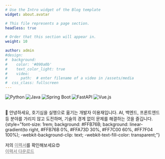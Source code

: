 ```yaml
---
# Use the Intro widget of the Blog template
widget: about.avatar

# This file represents a page section.
headless: true

# Order that this section will appear in.
weight: 10

author: admin
#design:
#  background:
#    color: '#090a0b'
#    text_color_light: true
#    video:
#      path:  # enter filename of a video in /assets/media
#  css_class: fullscreen
---
```

<div class="skill-badges">
<img src="https://img.shields.io/badge/Python-3776AB?style=for-the-badge&logo=python&logoColor=white" alt="Python">
<img src="https://img.shields.io/badge/Java-ED8B00?style=for-the-badge&logo=openjdk&logoColor=white" alt="Java">
<img src="https://img.shields.io/badge/Spring_Boot-6DB33F?style=for-the-badge&logo=spring-boot&logoColor=white" alt="Spring Boot">
<img src="https://img.shields.io/badge/FastAPI-009688?style=for-the-badge&logo=fastapi&logoColor=white" alt="FastAPI">
<img src="https://img.shields.io/badge/Vue.js-35495E?style=for-the-badge&logo=vue.js&logoColor=4FC08D" alt="Vue.js">
</div>
<br>

👋 안녕하세요, 호기심을 실행으로 옮기는 개발자 이용재입니다. AI, 백엔드, 프론트엔드 등 분야를 가리지 않고 도전하며, 기술의 경계 없이 문제를 해결하는 것을 즐깁니다.
{style="font-size: 1rem; background: #FFB76B; background: linear-gradient(to right, #FFB76B 0%, #FFA73D 30%, #FF7C00 60%, #FF7F04 100%); -webkit-background-clip: text; -webkit-text-fill-color: transparent;"}


 저의 <a href="/about/" style="color: #9c9c9cff; font-weight: bold;">이력서</a>를 확인해보세요😍<br>
<a href="/uploads/resume.pdf" target="_blank" style="color: #9c9c9cff; font-weight: bold;">이력서 다운로드</a>
